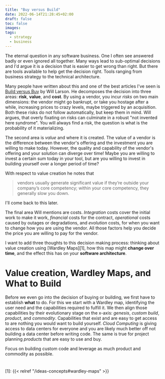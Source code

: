 ```yaml
---
title: "Buy versus Build"
date: 2022-06-14T21:28:45+02:00
draft: false
toc: false
images:
tags: 
  - strategy
  - business
---
```


The eternal question in any software business.
One I often see answered badly or even ignored all together.
Many ways lead to sub-optimal decisions and I'd argue it is a decision that is easier to get wrong than right.
But there are tools available to help get the decision right.
Tools ranging from business strategy to the technical architecture.

Many people have written about this and one of the best articles I've seen is [Build versus Buy][0] by Will Larson.
He decomposes the decision into three areas: **risk**, **value**, and **cost**.
By using a vendor, you incur _risks_ on two main dimensions: the vendor might go bankrupt, or take you hostage after a while, increasing prices to crazy levels, maybe triggered by an acquisition.
Both these risks do not follow automatically, but keep them in mind.
Will argues, that overly fixating on risks can culminate in a robust "not invented here syndrome".
You will always find a risk, the question is what is the probability of it materializing.

The second area is _value_ and where it is created.
The value of a vendor is the difference between the vendor's offering and the investment you are willing to make today.
However, the quality and capability of the vendor's offering and your solution can diverge over time!
Maybe you are willing to invest a certain sum today in your tool, but are you willing to invest in building yourself over a longer period of time?

With respect to value creation he notes that

> vendors usually generate significant value if they’re outside your company’s
> core competency; within your core competency, they generally slow you down.

I'll come back to this later.

The final area Will mentions are costs.
_Integration_ costs cover the initial work to make it work, _financial_ costs for the contract, _operational_ costs
caused by outages or degradations, and _evolution_ costs, for when you want to
change how you are using the vendor.
All those factors help you decide the price you are willing to pay for the vendor.

I want to add three thoughts to this decision making process: thinking about value creation using [Wardley Maps][1], how this map might **change over time**, and the effect this has on your **software architecture**.

# Value creation, Wardley Maps, and What to Build

Before we even go into the decision of buying or building, we first have to establish **what** to do.
For this we start with a Wardley map, identifying the user need and the capabilities required to fulfill it.
We then align those capabilities by their evolutionary stage on the x-axis: _genesis_, _custom
build_, _product_, and _commodity_.
Capabilities that exist and are easy to get access to are nothing you would want to build yourself.
_Cloud Computing_ is giving access to data centers for everyone and you are likely much better off not building a data center before writing code.
The same is true for project planning _products_ that are easy to use and buy.

Focus on building custom code and leverage as much product and commodity as
possible.

# 

[0]: https://lethain.com/build-vs-buy/
[1]: {{< relref "/ideas-concepts#wardley-maps" >}}
